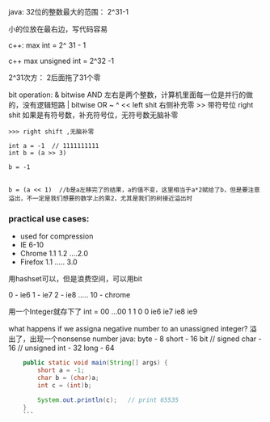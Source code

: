 
java: 32位的整数最大的范围：   2^31-1 

小的位放在最右边，写代码容易


c++: max int = 2^ 31 - 1

c++ max unsigned int = 2^32 -1


2^31次方： 2后面拖了31个零

 bit operation:
    & bitwise AND  左右是两个整数，计算机里面每一位是并行的做的，没有逻辑短路
    | bitwise OR
    ~ 
    ^
    <<  left shit 右侧补充零 
    >>  带符号位 right shit 如果是有符号数，补充符号位，无符号数无脑补零

    >>> right shift ,无脑补零

    int a = -1  // 1111111111
    int b = (a >> 3)

    b = -1  


    b = (a << 1)  //b是a左移完了的结果，a的值不变，这里相当于a*2赋给了b，但是要注意溢出，不一定是我们想要的数学上的乘2，尤其是我们的树接近溢出时



### practical use cases:
- used for compression
- IE 6-10
- Chrome 1.1 1.2 ....2.0
- Firefox  1.1 ..... 3.0

用hashset可以，但是浪费空间，可以用bit

0 - ie6
1 - ie7
2 - ie8
.....
10 - chrome

用一个Integer就存下了
int = 00 ...00 1   1    0          0 
              ie6  ie7   ie8       ie9


what happens if we assigna  negative number to an unassigned integer? 溢出了，出现一个nonsense number
java:
byte - 8
short - 16 bit // signed
char - 16  // unsigned
int - 32
long - 64

```java
    public static void main(String[] args) {
        short a = -1;
        char b = (char)a;
        int c = (int)b;

        System.out.println(c);   // print 65535
    }
    ```


